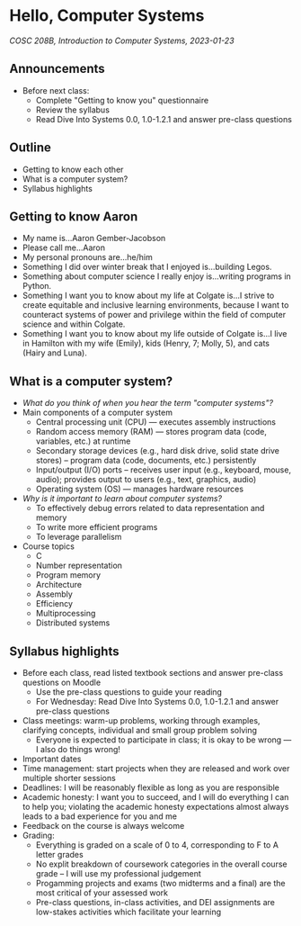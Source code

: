 # Hello, Computer Systems
_COSC 208B, Introduction to Computer Systems, 2023-01-23_

## Announcements
* Before next class:
    * Complete "Getting to know you" questionnaire
    * Review the syllabus
    * Read Dive Into Systems 0.0, 1.0-1.2.1 and answer pre-class questions

## Outline
* Getting to know each other
* What is a computer system?
* Syllabus highlights

## Getting to know Aaron
* My name is...Aaron Gember-Jacobson
* Please call me...Aaron
* My personal pronouns are...he/him
* Something I did over winter break that I enjoyed is...building Legos.
* Something about computer science I really enjoy is...writing programs in Python.
* Something I want you to know about my life at Colgate is...I strive to create equitable and inclusive learning environments, because I want to counteract systems of power and privilege within the field of computer science and within Colgate.
* Something I want you to know about my life outside of Colgate is...I live in Hamilton with my wife (Emily), kids (Henry, 7; Molly, 5), and cats (Hairy and Luna).

## What is a computer system?
* _What do you think of when you hear the term "computer systems"?_
* Main components of a computer system
    * Central processing unit (CPU) — executes assembly instructions
    * Random access memory (RAM) — stores program data (code, variables, etc.) at runtime
    * Secondary storage devices (e.g., hard disk drive, solid state drive stores) – program data (code, documents, etc.) persistently
    * Input/output (I/O) ports – receives user input (e.g., keyboard, mouse, audio); provides output to users (e.g., text, graphics, audio)
    * Operating system (OS) — manages hardware resources
* _Why is it important to learn about computer systems?_
    * To effectively debug errors related to data representation and memory
    * To write more efficient programs
    * To leverage parallelism
* Course topics
    * C
    * Number representation
    * Program memory
    * Architecture
    * Assembly
    * Efficiency
    * Multiprocessing
    * Distributed systems

## Syllabus highlights
* Before each class, read listed textbook sections and answer pre-class questions on Moodle
    * Use the pre-class questions to guide your reading
    * For Wednesday: Read Dive Into Systems 0.0, 1.0-1.2.1 and answer pre-class questions
* Class meetings: warm-up problems, working through examples, clarifying concepts, individual and small group problem solving  
    * Everyone is expected to participate in class; it is okay to be wrong — I also do things wrong!
* Important dates
* Time management: start projects when they are released and work over multiple shorter sessions
* Deadlines: I will be reasonably flexible as long as you are responsible
* Academic honesty: I want you to succeed, and I will do everything I can to help you; violating the academic honesty expectations almost always leads to a bad experience for you and me
* Feedback on the course is always welcome
* Grading:
    * Everything is graded on a scale of 0 to 4, corresponding to F to A letter grades
    * No explit breakdown of coursework categories in the overall course grade – I will use my professional judgement
    * Progamming projects and exams (two midterms and a final) are the most critical of your assessed work
    * Pre-class questions, in-class activities, and DEI assignments are low-stakes activities which facilitate your learning
